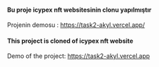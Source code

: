 #### Bu proje icypex nft websitesinin clonu yapılmıştır
Projenin demosu : https://task2-akyl.vercel.app/


#### This project is cloned of icypex nft website
Demo of the project: https://task2-akyl.vercel.app
